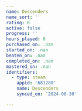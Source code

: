 ```yaml
---
name: Descenders
name_sort: ''
rating: 0
active: false
progress: ''
hours_played: 0
purchased_on: .nan
started_on: .nan
beaten_on: .nan
completed_on: .nan
mastered_on: .nan
identifiers:
  - type: steam
    appid: '681280'
    name: Descenders
    synced_on: '2024-08-30'

---
```

